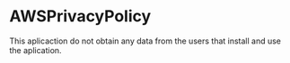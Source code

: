 # AWSPrivacyPolicy

This aplicaction do not obtain any data from the users that install and use the aplication.

